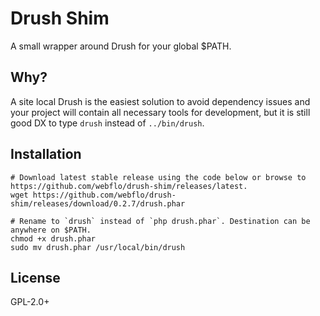 # Drush Shim

A small wrapper around Drush for your global $PATH.

## Why?

A site local Drush is the easiest solution to avoid dependency issues and your project will contain all necessary tools for development, but it is still good DX to type ``drush`` instead of ``../bin/drush``.

## Installation

```Shell
# Download latest stable release using the code below or browse to https://github.com/webflo/drush-shim/releases/latest.
wget https://github.com/webflo/drush-shim/releases/download/0.2.7/drush.phar

# Rename to `drush` instead of `php drush.phar`. Destination can be anywhere on $PATH. 
chmod +x drush.phar
sudo mv drush.phar /usr/local/bin/drush
```

## License

GPL-2.0+
